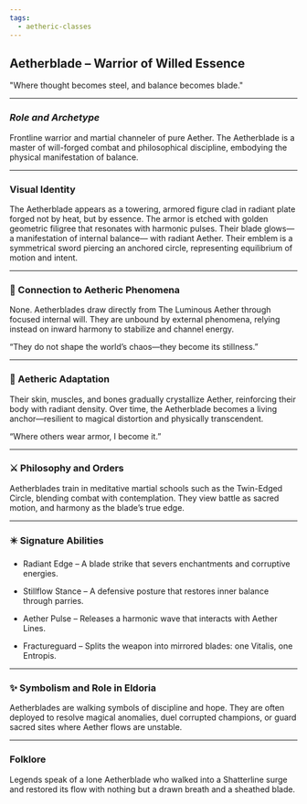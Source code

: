 ```yaml
---
tags:
  - aetheric-classes
---
```

## **Aetherblade – Warrior of Willed Essence**

"Where thought becomes steel, and balance becomes blade."

---

### *Role and Archetype*

Frontline warrior and martial channeler of pure Aether. The Aetherblade is a master of will-forged combat and philosophical discipline, embodying the physical manifestation of balance.

---

### Visual Identity

The Aetherblade appears as a towering, armored figure clad in radiant plate forged not by heat, but by essence. The armor is etched with golden geometric filigree that resonates with harmonic pulses. Their blade glows—a manifestation of internal balance— with radiant Aether. Their emblem is a symmetrical sword piercing an anchored circle, representing equilibrium of motion and intent.

---

### 💠 Connection to Aetheric Phenomena

None. Aetherblades draw directly from The Luminous Aether through focused internal will. They are unbound by external phenomena, relying instead on inward harmony to stabilize and channel energy.

“They do not shape the world’s chaos—they become its stillness.”

---

### 🦴 Aetheric Adaptation

Their skin, muscles, and bones gradually crystallize Aether, reinforcing their body with radiant density. Over time, the Aetherblade becomes a living anchor—resilient to magical distortion and physically transcendent.

“Where others wear armor, I become it.”

---

### ⚔️ Philosophy and Orders

Aetherblades train in meditative martial schools such as the Twin-Edged Circle, blending combat with contemplation. They view battle as sacred motion, and harmony as the blade’s true edge.

---

### ✴️ Signature Abilities

- Radiant Edge – A blade strike that severs enchantments and corruptive energies.  
      
    
- Stillflow Stance – A defensive posture that restores inner balance through parries.  
      
    
- Aether Pulse – Releases a harmonic wave that interacts with Aether Lines.  
      
    
- Fractureguard – Splits the weapon into mirrored blades: one Vitalis, one Entropis.  
      
    

---

### ✨ Symbolism and Role in Eldoria

Aetherblades are walking symbols of discipline and hope. They are often deployed to resolve magical anomalies, duel corrupted champions, or guard sacred sites where Aether flows are unstable.

---

### Folklore

Legends speak of a lone Aetherblade who walked into a Shatterline surge and restored its flow with nothing but a drawn breath and a sheathed blade.